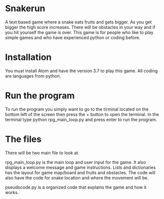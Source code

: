 # Snakerun
A text based game where a snake eats fruits and gets bigger. As you get bigger the high score increases. There will be obstacles in your way and if you hit yourself the game is over. This game is for people who like to play simple games and who have experienced python or coding before.

# Installation
You must install Atom and have the version 3.7 to play this game. All coding are languages from python. 

# Run the program
To run the program you simply want to go to the tirminal located on the bottom left of the screen then press the + button to open the terminal. In the terminal type python rpg_main_loop.py and press enter to run the program. 

# The files
There will be two main file to look at.

rpg_main_loop.py is the main loop and user input for the game. It also displays a welcome message and game instructions. Lists and dictionaries has the layout for game map/board and fruits and obstacles. The code will also have the code for snake location and  where the movement will be.

pseudocode.py is a organized code that explains the game and how it works.

